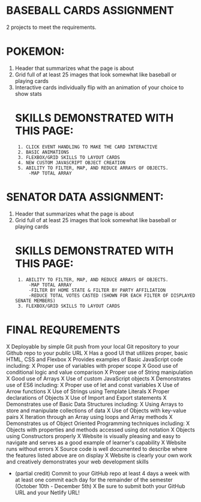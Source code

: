 # BASEBALL CARDS ASSIGNMENT
2 projects to meet the requirements.
# POKEMON:
1. Header that summarizes what the page is about
2. Grid full of at least 25 images that look somewhat like baseball or playing cards 
3. Interactive cards individually flip with an animation of your choice to show stats
    # SKILLS DEMONSTRATED WITH THIS PAGE:
        1. CLICK EVENT HANDLING TO MAKE THE CARD INTERACTIVE
        2. BASIC ANIMATIONS
        3. FLEXBOX/GRID SKILLS TO LAYOUT CARDS
        4. NEW CUSTOM JAVASCRIPT OBJECT CREATION
        5. ABILITY TO FILTER, MAP, AND REDUCE ARRAYS OF OBJECTS.
            -MAP TOTAL ARRAY
    
# SENATOR DATA ASSIGNMENT:
1. Header that summarizes what the page is about
2. Grid full of at least 25 images that look somewhat like baseball or playing cards 
    # SKILLS DEMONSTRATED WITH THIS PAGE:
        1. ABILITY TO FILTER, MAP, AND REDUCE ARRAYS OF OBJECTS.
            -MAP TOTAL ARRAY
            -FILTER BY HOME STATE & FILTER BY PARTY AFFILIATION
            -REDUCE TOTAL VOTES CASTED (SHOWN FOR EACH FILTER OF DISPLAYED SENATE MEMBERS)
        3. FLEXBOX/GRID SKILLS TO LAYOUT CARDS
        
# FINAL REQUREMENTS
X Deployable by simple Git push from your local Git repository to your Github repo to your public URL 
X Has a good UI that utilizes proper, basic HTML, CSS and Flexbox
X Provides examples of Basic JavaScript code including:
X Proper use of variables with proper scope
X Good use of conditional logic and value comparison
X Proper use of String manipulation
X Good use of Arrays
X Use of custom JavaScript objects
X Demonstrates use of ES6 including:
X Proper use of let and const variables 
X Use of Arrow functions
X Use of Strings using Template Literals
X Proper declarations of Objects
X Use of Import and Export statements
X Demonstrates use of Basic Data Structures including:
X Using Arrays to store and manipulate collections of data
X Use of Objects with key-value pairs
X Iteration through an Array using loops and Array methods
X Demonstrates us of Object Oriented Programming techniques including:
X Objects with properties and methods accessed using dot notation
X Objects using Constructors properly
X Website is visually pleasing and easy to navigate and serves as a good example of learner's capability
X Website runs without errors
X Source code is well documented to describe where the features listed above are on display
X Website is clearly your own work and creatively demonstrates your web development skills
- (partial credit) Commit to your GitHub repo at least 4 days a week with at least one commit each day for the remainder of     the semester (October 10th - December 5th)
X Be sure to submit both your GitHub URL and your Netlify URL!
